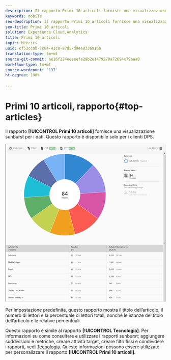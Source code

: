 ```yaml
---
description: Il rapporto Primi 10 articoli fornisce una visualizzazione sunburst per i dati. Questo rapporto è disponibile solo per i clienti della soluzione Digital Publishing Suite (DPS).
keywords: mobile
seo-description: Il rapporto Primi 10 articoli fornisce una visualizzazione sunburst per i dati. Questo rapporto è disponibile solo per i clienti della soluzione Digital Publishing Suite (DPS).
seo-title: Primi 10 articoli
solution: Experience Cloud,Analytics
title: Primi 10 articoli
topic: Metrics
uuid: cf53cc0b-7c84-41c8-97d5-d9ee833a916b
translation-type: tm+mt
source-git-commit: ae16f224eeaeefa29b2e1479270a72694c79aaa0
workflow-type: tm+mt
source-wordcount: '137'
ht-degree: 100%

---
```



# Primi 10 articoli, rapporto{#top-articles}

Il rapporto **[!UICONTROL Primi 10 articoli]** fornisce una visualizzazione sunburst per i dati. Questo rapporto è disponibile solo per i clienti DPS.

![](assets/dps_top_10.png)

Per impostazione predefinita, questo rapporto mostra il titolo dell’articolo, il numero di lettori e la percentuale di lettori totali, nonché le istanze del titolo dell’articolo e le relative percentuali.

Questo rapporto è simile al rapporto **[!UICONTROL Tecnologia]**. Per informazioni su come consultare e utilizzare i rapporti sunburst; aggiungere suddivisioni e metriche, creare attività target, creare filtri fissi e condividere i rapporti, vedi [Tecnologia](/help/using/usage/reports-technology.md). Queste informazioni possono essere utilizzate per personalizzare il rapporto **[!UICONTROL Primi 10 articoli]**.
